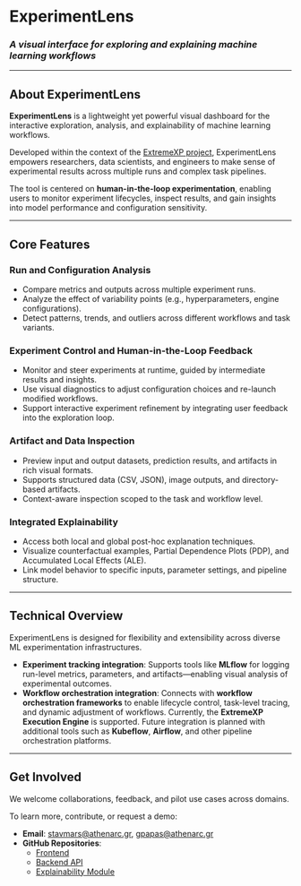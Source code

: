# **ExperimentLens**

### *A visual interface for exploring and explaining machine learning workflows*

---

## About ExperimentLens

**ExperimentLens** is a lightweight yet powerful visual dashboard for the interactive exploration, analysis, and explainability of machine learning workflows.

Developed within the context of the [ExtremeXP project](https://extremexp.eu/), ExperimentLens empowers researchers, data scientists, and engineers to make sense of experimental results across multiple runs and complex task pipelines.

The tool is centered on **human-in-the-loop experimentation**, enabling users to monitor experiment lifecycles, inspect results, and gain insights into model performance and configuration sensitivity.

---

## Core Features

### Run and Configuration Analysis

- Compare metrics and outputs across multiple experiment runs.
- Analyze the effect of variability points (e.g., hyperparameters, engine configurations).
- Detect patterns, trends, and outliers across different workflows and task variants.

### Experiment Control and Human-in-the-Loop Feedback

- Monitor and steer experiments at runtime, guided by intermediate results and insights.
- Use visual diagnostics to adjust configuration choices and re-launch modified workflows.
- Support interactive experiment refinement by integrating user feedback into the exploration loop.

### Artifact and Data Inspection

- Preview input and output datasets, prediction results, and artifacts in rich visual formats.
- Supports structured data (CSV, JSON), image outputs, and directory-based artifacts.
- Context-aware inspection scoped to the task and workflow level.

### Integrated Explainability

- Access both local and global post-hoc explanation techniques.
- Visualize counterfactual examples, Partial Dependence Plots (PDP), and Accumulated Local Effects (ALE).
- Link model behavior to specific inputs, parameter settings, and pipeline structure.

---

## Technical Overview

ExperimentLens is designed for flexibility and extensibility across diverse ML experimentation infrastructures.

- **Experiment tracking integration**: Supports tools like **MLflow** for logging run-level metrics, parameters, and artifacts—enabling visual analysis of experimental outcomes.
- **Workflow orchestration integration**: Connects with **workflow orchestration frameworks** to enable lifecycle control, task-level tracing, and dynamic adjustment of workflows. Currently, the **ExtremeXP Execution Engine** is supported. Future integration is planned with additional tools such as **Kubeflow**, **Airflow**, and other pipeline orchestration platforms.

---

## Get Involved

We welcome collaborations, feedback, and pilot use cases across domains.

To learn more, contribute, or request a demo:

- **Email**: [stavmars@athenarc.gr](mailto:stavmars@athenarc.gr), [gpapas@athenarc.gr](mailto:gpapas@athenarc.gr)
- **GitHub Repositories**:
  - [Frontend](https://github.com/extremexp-HORIZON/vis-frontend)
  - [Backend API](https://github.com/extremexp-HORIZON/vis-api)
  - [Explainability Module](https://github.com/extremexp-HORIZON/explainability-module)
